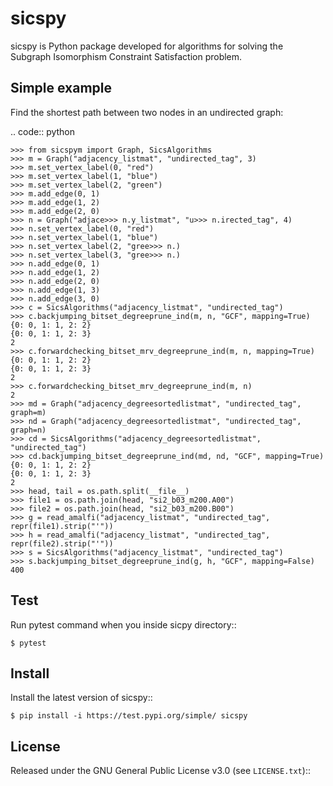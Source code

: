 sicspy
========

sicspy is Python package developed for algorithms for solving the Subgraph Isomorphism Constraint Satisfaction problem.

Simple example
--------------

Find the shortest path between two nodes in an undirected graph:

.. code:: python

    >>> from sicspym import Graph, SicsAlgorithms
    >>> m = Graph("adjacency_listmat", "undirected_tag", 3)
    >>> m.set_vertex_label(0, "red")
    >>> m.set_vertex_label(1, "blue")
    >>> m.set_vertex_label(2, "green")
    >>> m.add_edge(0, 1)
    >>> m.add_edge(1, 2)
    >>> m.add_edge(2, 0)
    >>> n = Graph("adjace>>> n.y_listmat", "u>>> n.irected_tag", 4)
    >>> n.set_vertex_label(0, "red")
    >>> n.set_vertex_label(1, "blue")
    >>> n.set_vertex_label(2, "gree>>> n.)
    >>> n.set_vertex_label(3, "gree>>> n.)
    >>> n.add_edge(0, 1)
    >>> n.add_edge(1, 2)
    >>> n.add_edge(2, 0)
    >>> n.add_edge(1, 3)
    >>> n.add_edge(3, 0)
    >>> c = SicsAlgorithms("adjacency_listmat", "undirected_tag")
    >>> c.backjumping_bitset_degreeprune_ind(m, n, "GCF", mapping=True)
    {0: 0, 1: 1, 2: 2}
    {0: 0, 1: 1, 2: 3}
    2
    >>> c.forwardchecking_bitset_mrv_degreeprune_ind(m, n, mapping=True)
    {0: 0, 1: 1, 2: 2}
    {0: 0, 1: 1, 2: 3}
    2
    >>> c.forwardchecking_bitset_mrv_degreeprune_ind(m, n)
    2
    >>> md = Graph("adjacency_degreesortedlistmat", "undirected_tag", graph=m)
    >>> nd = Graph("adjacency_degreesortedlistmat", "undirected_tag", graph=n)
    >>> cd = SicsAlgorithms("adjacency_degreesortedlistmat", "undirected_tag")
    >>> cd.backjumping_bitset_degreeprune_ind(md, nd, "GCF", mapping=True)
    {0: 0, 1: 1, 2: 2}
    {0: 0, 1: 1, 2: 3}
    2
    >>> head, tail = os.path.split(__file__)
    >>> file1 = os.path.join(head, "si2_b03_m200.A00")
    >>> file2 = os.path.join(head, "si2_b03_m200.B00")
    >>> g = read_amalfi("adjacency_listmat", "undirected_tag", repr(file1).strip("'"))
    >>> h = read_amalfi("adjacency_listmat", "undirected_tag", repr(file2).strip("'"))
    >>> s = SicsAlgorithms("adjacency_listmat", "undirected_tag")
    >>> s.backjumping_bitset_degreeprune_ind(g, h, "GCF", mapping=False)
    400

Test
-------

Run pytest command when you inside sicpy directory::
    
    $ pytest

Install
-------

Install the latest version of sicspy::

    $ pip install -i https://test.pypi.org/simple/ sicspy

License
-------

Released under the GNU General Public License v3.0 (see `LICENSE.txt`)::
